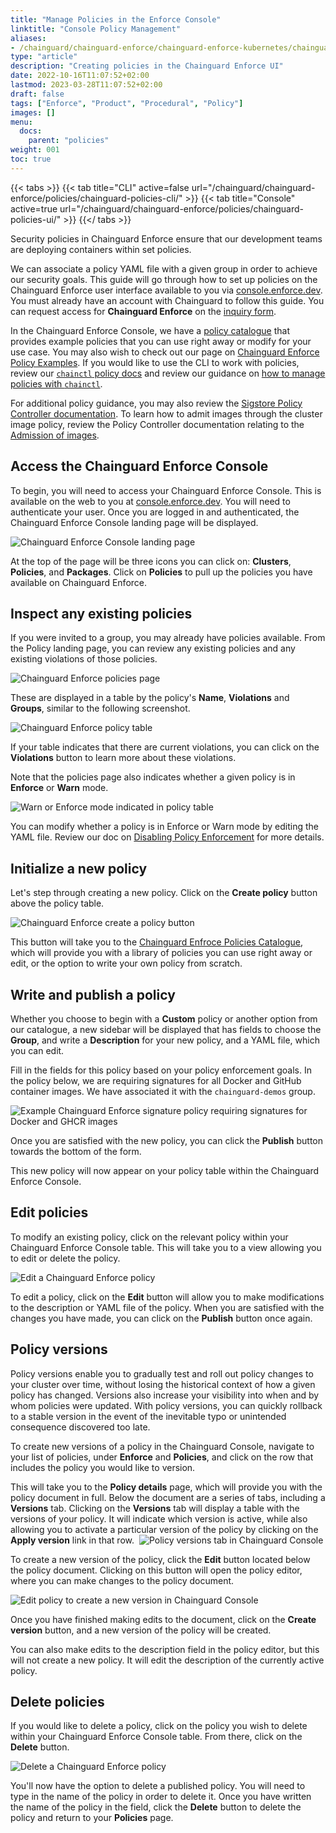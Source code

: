 ```yaml
---
title: "Manage Policies in the Enforce Console"
linktitle: "Console Policy Management"
aliases:
- /chainguard/chainguard-enforce/chainguard-enforce-kubernetes/chainguard-policies-ui/
type: "article"
description: "Creating policies in the Chainguard Enforce UI"
date: 2022-10-16T11:07:52+02:00
lastmod: 2023-03-28T11:07:52+02:00
draft: false
tags: ["Enforce", "Product", "Procedural", "Policy"]
images: []
menu:
  docs:
    parent: "policies"
weight: 001
toc: true
---
```


{{< tabs >}}
  {{< tab title="CLI" active=false url="/chainguard/chainguard-enforce/policies/chainguard-policies-cli/" >}}
  {{< tab title="Console" active=true url="/chainguard/chainguard-enforce/policies/chainguard-policies-ui/" >}}
{{</ tabs >}}

Security policies in Chainguard Enforce ensure that our development teams are deploying containers within set policies.

We can associate a policy YAML file with a given group in order to achieve our security goals. This guide will go through how to set up policies on the Chainguard Enforce user interface available to you via [console.enforce.dev](https://console.enforce.dev). You must already have an account with Chainguard to follow this guide. You can request access for **Chainguard Enforce** on the [inquiry form](https://www.chainguard.dev/contact?utm_source=docs).

In the Chainguard Enforce Console, we have a [policy catalogue](https://console.enforce.dev/policies/catalog) that provides example policies that you can use right away or modify for your use case. You may also wish to check out our page on [Chainguard Enforce Policy Examples](/chainguard/chainguard-enforce/policies/chainguard-enforce-policy-examples/). If you would like to use the CLI to work with policies, review our [`chainctl` policy docs](/chainguard/chainctl/chainctl-docs/chainctl_policies_apply/) and review our guidance on [how to manage policies with `chainctl`](/chainguard/chainguard-enforce/policies/chainguard-policies-cli/).

For additional policy guidance, you may also review the [Sigstore Policy Controller documentation](https://docs.sigstore.dev/policy-controller/overview). To learn how to admit images through the cluster image policy, review the Policy Controller documentation relating to the [Admission of images](https://docs.sigstore.dev/policy-controller/overview/#admission-of-images).

## Access the Chainguard Enforce Console

To begin, you will need to access your Chainguard Enforce Console. This is available on the web to you at [console.enforce.dev](https://console.enforce.dev). You will need to authenticate your user. Once you are logged in and authenticated, the Chainguard Enforce Console landing page will be displayed.

![Chainguard Enforce Console landing page](console-landing-page.png)

At the top of the page will be three icons you can click on: **Clusters**, **Policies**, and **Packages**. Click on **Policies** to pull up the policies you have available on Chainguard Enforce.

## Inspect any existing policies

If you were invited to a group, you may already have policies available. From the Policy landing page, you can review any existing policies and any existing violations of those policies.

![Chainguard Enforce policies page](policies-page.png)

These are displayed in a table by the policy's **Name**, **Violations** and **Groups**, similar to the following screenshot.

![Chainguard Enforce policy table](policy-table.png)

If your table indicates that there are current violations, you can click on the **Violations** button to learn more about these violations.

Note that the policies page also indicates whether a given policy is in **Enforce** or **Warn** mode.

![Warn or Enforce mode indicated in policy table](enforce-console-warn-enforce-mode.png)

You can modify whether a policy is in Enforce or Warn mode by editing the YAML file. Review our doc on [Disabling Policy Enforcement](/chainguard/chainguard-enforce/policies/how-to-disable-policy-enforcement/) for more details.

## Initialize a new policy

Let's step through creating a new policy. Click on the **Create policy** button above the policy table.

![Chainguard Enforce create a policy button](create-policy.png)

This button will take you to the [Chainguard Enfroce Policies Catalogue](https://console.enforce.dev/policies/catalog), which will provide you with a library of policies you can use right away or edit, or the option to write your own policy from scratch.

## Write and publish a policy

Whether you choose to begin with a **Custom** policy or another option from our catalogue, a new sidebar will be displayed that has fields to choose the **Group**, and write a **Description** for your new policy, and a YAML file, which you can edit.

Fill in the fields for this policy based on your policy enforcement goals. In the policy below, we are requiring signatures for all Docker and GitHub container images. We have associated it with the `chainguard-demos` group.

![Example Chainguard Enforce signature policy requiring signatures for Docker and GHCR images](example-policy.png)

Once you are satisfied with the new policy, you can click the **Publish** button towards the bottom of the form.

This new policy will now appear on your policy table within the Chainguard Enforce Console.

## Edit policies

To modify an existing policy, click on the relevant policy within your Chainguard Enforce Console table. This will take you to a view allowing you to edit or delete the policy.

![Edit a Chainguard Enforce policy](edit-a-policy.png)

To edit a policy, click  on the **Edit** button will allow you to make modifications to the description or YAML file of the policy. When you are satisfied with the changes you have made, you can click on the **Publish** button once again.

## Policy versions

Policy versions enable you to gradually test and roll out policy changes to your cluster over time, without losing the historical context of how a given policy has changed. Versions also increase your visibility into when and by whom policies were updated. With policy versions, you can quickly rollback to a stable version in the event of the inevitable typo or unintended consequence discovered too late.

To create new versions of a policy in the Chainguard Console, navigate to your list of policies, under **Enforce** and **Policies**, and click on the row that includes the policy you would like to version.

This will take you to the **Policy details** page, which will provide you with the policy document in full. Below the document are a series of tabs, including a **Versions** tab. Clicking on the **Versions** tab will display a table with the versions of your policy. It will indicate which version is active, while also allowing you to activate a particular version of the policy by clicking on the **Apply version** link in that row.
‍
![Policy versions tab in Chainguard Console](console-policy-versions.png)

To create a new version of the policy, click the **Edit** button located below the policy document. Clicking on this button will open the policy editor, where you can make changes to the policy document.

![Edit policy to create a new version in Chainguard Console](edit-policy-create-version-console.png)

Once you have finished making edits to the document, click on the **Create version** button, and a new version of the policy will be created.

You can also make edits to the description field in the policy editor, but this will not create a new policy. It will edit the description of the currently active policy.

## Delete policies

If you would like to delete a policy, click on the policy you wish to delete within your Chainguard Enforce Console table. From there, click on the **Delete** button.

![Delete a Chainguard Enforce policy](delete-policy.png)

You'll now have the option to delete a published policy. You will need to type in the name of the policy in order to delete it. Once you have written the name of the policy in the field, click the **Delete** button to delete the policy and return to your **Policies** page.
